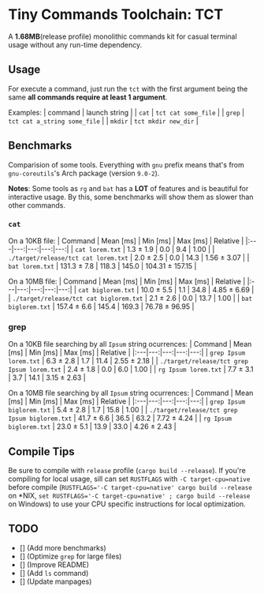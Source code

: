 # Tiny Commands Toolchain: TCT
A **1.68MB**(release profile) monolithic commands kit for casual terminal usage without any run-time dependency.

## Usage
For execute a command, just run the `tct` with the first argument being the same **all commands require at least 1 argument**.

Examples:
| command |  launch string               |
| `cat`   | `tct cat some_file`          |
| `grep`  | `tct cat a_string some_file` |
| `mkdir` | `tct mkdir new_dir`          |

## Benchmarks
Comparision of some tools. Everything with `gnu` prefix means that's from `gnu-coreutils`'s Arch package (version `9.0-2`).

**Notes**: Some tools as `rg` and `bat` has a **LOT** of features and is beautiful for interactive usage. By this, some benchmarks will show them as slower than other commands.

### `cat`
On a 10KB file:
| Command | Mean [ms] | Min [ms] | Max [ms] | Relative |
|:---|---:|---:|---:|---:|
| `cat lorem.txt` | 1.3 ± 1.9 | 0.0 | 9.4 | 1.00 |
| `./target/release/tct cat lorem.txt` | 2.0 ± 2.5 | 0.0 | 14.3 | 1.56 ± 3.07 |
| `bat lorem.txt` | 131.3 ± 7.8 | 118.3 | 145.0 | 104.31 ± 157.15 |

On a 10MB file:
| Command | Mean [ms] | Min [ms] | Max [ms] | Relative |
|:---|---:|---:|---:|---:|
| `cat biglorem.txt` | 10.0 ± 5.5 | 1.1 | 34.8 | 4.85 ± 6.69 |
| `./target/release/tct cat biglorem.txt` | 2.1 ± 2.6 | 0.0 | 13.7 | 1.00 |
| `bat biglorem.txt` | 157.4 ± 6.6 | 145.4 | 169.3 | 76.78 ± 96.95 |

### grep
On a 10KB file searching by all `Ipsum` string ocurrences:
| Command | Mean [ms] | Min [ms] | Max [ms] | Relative |
|:---|---:|---:|---:|---:|
| `grep Ipsum lorem.txt` | 6.3 ± 2.8 | 1.7 | 11.4 | 2.55 ± 2.18 |
| `./target/release/tct grep Ipsum lorem.txt` | 2.4 ± 1.8 | 0.0 | 6.0 | 1.00 |
| `rg Ipsum lorem.txt` | 7.7 ± 3.1 | 3.7 | 14.1 | 3.15 ± 2.63 |

On a 10MB file searching by all `Ipsum` string ocurrences:
| Command | Mean [ms] | Min [ms] | Max [ms] | Relative |
|:---|---:|---:|---:|---:|
| `grep Ipsum biglorem.txt` | 5.4 ± 2.8 | 1.7 | 15.8 | 1.00 |
| `./target/release/tct grep Ipsum biglorem.txt` | 41.7 ± 6.6 | 36.5 | 63.2 | 7.72 ± 4.24 |
| `rg Ipsum biglorem.txt` | 23.0 ± 5.1 | 13.9 | 33.0 | 4.26 ± 2.43 |

## Compile Tips
Be sure to compile with `release` profile (`cargo build --release`). If you're compiling for local usage, sill can set `RUSTFLAGS` with `-C target-cpu=native` before compile (`RUSTFLAGS='-C target-cpu=native' cargo build --release` on \*NIX, `set RUSTFLAGS='-C target-cpu=native' ; cargo build --release` on Windows) to use your CPU specific instructions for local optimization.

## TODO
- [] (Add more benchmarks)
- [] (Optimize `grep` for large files)
- [] (Improve README)
- [] (Add `ls` command)
- [] (Update manpages)
